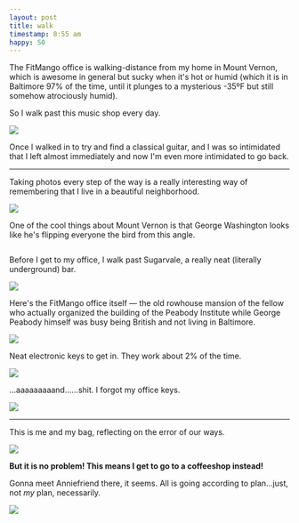 ```yaml
---
layout: post
title: walk
timestamp: 8:55 am
happy: 50
---
```


The FitMango office is walking-distance from my home in Mount Vernon, which is awesome in general but sucky when it's hot or humid (which it is in Baltimore 97% of the time, until it plunges to a mysterious -35ºF but still somehow atrociously humid).

So I walk past this music shop every day.

![](https://lh3.googleusercontent.com/AXqyE5HOZX8Ux9kgesfW0C8478OavEEEp1N4jmaSAPfA0pExJMH8Uxjg838gOTrS6jei1WGNYo1HLZvbbErj0uXBRElP6y0Sf7bqRCe88251UZMlRA7Gzh79xLmWU2GQ8Ur0tmCbljEpLBrCwQUkMZfM0jgDAuGCEZIsYhU7DNtKxMKZ2VlU_eAt9WQvb3xvd-Iw-Fn-J7ced-MLNLekl_hU2jDkeprKjK7wY92gcjMmsuh5mO3N42Wn8Tfgi-jjnZ3nFhEhfbot2uwnooO9eS0rjG4PkuJP0uf9Phg-tNt-pKzB1L86VXQ1_FJqDXlQ-8hxv9B_7y_5xwknJqhzEqBso9hk_UMaUYR3xZV9UUthlqe2kSONvzqmjrdUSzfSylxcBRf7J7ICZO_1N7xCYF2V4fcNAKtwm5a4ArmLuV0Dyh9-W1poHYiJcyZS0mgb-G7sRSX-z0QEaGjeqyeEHUR6AnVUsy84eUJ2n99NwWqvHmX1klCjAxd6F7V9CDR2X9_p9SS7NkqfQujzdSRgtpFVzRuu4dwfHvZcbVHZin-HG5Ie3PzVQaaVqJK2bL1jOCFUCXVR7QjwQiWB7w86gsEYp-AynDf_rYoys68FipOxDz0g6Q=w603-h803-no)

Once I walked in to try and find a classical guitar, and I was so intimidated that I left almost immediately and now I'm even more intimidated to go back.

---

Taking photos every step of the way is a really interesting way of remembering that I live in a beautiful neighborhood.

![](https://lh3.googleusercontent.com/dCctnpMxRN8TFNAN0v6q_u2zzVXDI5fSoZJPh1Ithzed2_V3daFpItMCt59Vhb8iQHCgmYscByc-OP59V5IZ_gJ5_bwR-kmGPAdSh4pfxdE7USrwuIh5rYpM_yyIBOCaA7RQhpIM9Go61g4bgyuRu2IPES-2ijvRTP_yLS7tzqV9-33Ki_OFKZsEPHsSmIESoJZu0f7Q39M_-n366hJnQF9L3QFjihkary3IsM8u3z-1J3ttmeFGEyAEDLnFwnxxGXXmcENFE51xX0obkqDzxj4WqAVBM5VpxjLTmLxnryu6qPHfJ7TFfLN5nMirOSogBSEbhVS8rdwIO4-76rMuxEz2NUuNnNjqQkok3oeQ7hQFKuIW7qzolFmqXw6KtiWAUqTJIo2DuLNa2qatVmuKWL93umcrap9OFzsaKJGHq6K1v8lKtUrwrv2gzWcw-zFGL85LwFgDpXfQZVkWhwGn8b3SapfSHJ-f3nzVQrv-0yl-IJfd997yAFdzUi9kOUeYj2J_18dXMww86XwIlC-q7hfWe6cTVUne1Vp3_87jyhOi75MhKst9i_2pcmIi3ImzUncSusq7nfp8kvZhfkP_b2kU9gmMdsL_vZZ_djW-xkaVb2HCCg=w1071-h803-no)

One of the cool things about Mount Vernon is that George Washington looks like he's flipping everyone the bird from this angle.

![]()

Before I get to my office, I walk past Sugarvale, a really neat (literally underground) bar.

![](https://lh3.googleusercontent.com/iVWz6rDmbwAx2hZo8g7FMi0QPEXVyQwFGZ15j1sgsm2NbC3zcz86sDNmbFf-lWTGcYN9A2iVO2G5HCKC1qTYwA5Ga5-OY4P5K5Qh4tpI24xEbIkBd5a4X6RK6Tn7O3u6VSQpF6Dv04S1gqpzXGTZC0Au3le_bPeorSFvliDM0hrbjK5MfTqeKfK_GQtyJBA40hh247Jmlog5tvtqiGcSkXsFjtz4dNa6Nliy2WD_fe2M-DPqe7Km5kNE_qbP340AdHlW6GhITi-64CZm0OxtGqIJPcNh_wFHXPpL6S4s1xHP3pHHGx3PPWIag1db3oOX625oAjY0m4xVy2ySShHN7Y46nlUABUTEzA97bF83DyEnHv39QkWNGwQTdaaUIfQ37lqonZmjs43fQnYUnUg6d5O38zrcF8NNvyJdFX6nSa0HNjNNc4xJeJu2bnPaf4SKrzBJJeSWCppQC5gyB9k5cpQVW1KMM_GVqbWxD1l47JX_qjcBcaO3CFY20n1cSWZ9o4Y8qkkj297OQIdE359Jrgzt9Wx6t59BqTz7lAmZFeBMlb-0AMbigRzuO-8gwNZMpaphLhgXBPoNEzUwsgIuXdehwNX9yig9CuRccxf5RC6mjUuEpg=w1071-h803-no)

Here's the FitMango office itself — the old rowhouse mansion of the fellow who actually organized the building of the Peabody Institute while George Peabody himself was busy being British and not living in Baltimore.

![](https://lh3.googleusercontent.com/6vjvqwVt8ngQa5juSJuabWF_rZx3_qIGSDag1xcGab6mAt2V-GstXNGu2qkEVAqsSjUOSf0wetOb940H-o37mj4mY6aQvDnZzTOf5_d5mbPklswK-aerVY-txQpUiuJDfWmXcx9VPPwaL960EinTkM0Rg9DKVyx_5qLaSQKco4iLbEGtzuNLZr1YTpruMvjJUY6LiXruFrZ4KRw_tPz5_ykDzcDxl00JTZ5FgzGkoBKVs8bGl4_O9QOCPt-JRZ1tKizFxI0-9qDjuYNZF7jOH3ji6DkB1HFoU83d61j1tVrDLaK3MN-IR9v1JYA89gI_PX8nbl3xIZW3thPZKsduY3xFPaW0yCs6NQEPHOfgQWAiEBh2uIU5zq0RJ6vBnHDP1D-0_GhBrHaSQOTdmYDFcR3F8xift6tvAMz00WXOGVt63-O8h-swEpYPDfbeSZuFOscywAOcLEz6l4Arc6XYylfywy3wvtsGNRBMysrDkO8UIXidv7rlZGeniBYSAc0ZLfveL9VMGoDJ-Z7-5VZLMn9p_D4V366m_KlaUh_9qV6dUDuUpH1-DvN556w5lcpQ5DO6m8XFz3I2MRvOZwQuT14ibkJcS3nSOpccLmZn6x2K1jVrvw=w603-h803-no)

Neat electronic keys to get in. They work about 2% of the time.

![](https://lh3.googleusercontent.com/dN3qjUXyhI0YyM-0U_cQL-KfXd8exPM8Y3SYYBFsVEAFtGTGCidg76hTioaqQGVKrb_vKO-A-P33d6wEZfiqojKlu1oMZ6BSG5C6tuDDu9liPS7MtSUrvPL9YOOipzELWoYvhyVkl66txI4BjRmsoSsV0K8UDYeWFAdxtfrD9eb35-X_Lb-Lvl4E0MnBX2n-WyEdIlJ5pixRPbRtNSo5xbVwTCnFtwEiAp_xvm0fQrBq4N46SJN_y0aJ7-3GMJ_AW0M3KZuVbLWa3QwJ4oLbfVbXgtjm7IiibfUiIuyfAlOI3YxpC6dO5DcRpyEEsATAMqb9gKdlArxvIaVXYYMyebAKJKsnRUQ1eDjToDODr4FMvluA9mRAaSiYl6CJ00p9fHlODaPgMM-BkhtkPh2GPDCRNLC0pYdfM9-vYTVpE5yhqtbW6OOHh2fu7CJVIU5gqDgOfxBFGo-XiF9mf1w2ArDd05hf1B4bGG1q0UerBtxOgEmBfocAhfsvTmPjSuu4HYU8LyUxB_fFXmdyPXPX_NUHyofd-73LuNdj3GnnayT3S4HJ6TJIpIKNJ72ySrpDxAzSApI4RqZw9nI2mLPP6ixKj-iiJ5FpQPfYwmJAV-rpm58Hzw=w603-h803-no)

...aaaaaaaaand......shit. I forgot my office keys.

![](https://lh3.googleusercontent.com/PzP5n-HlhBsCUNvDqVJ6SVpa5LOVZdiSFpn1KXrWRzrVlIJaZxmyYS3OPlJSNavbawvyGM1t1Skn2IFVuItqdHWyaTKbzspy_yZgk_UMf-iaUT37jJv54C5OUnCHIcXyaMI_PKBiR_rxpaI-NnY-MaeWv4vuPNM4buZ1mE0lJla6L_3KIljXia0md822IzQLZtYv7VY7vZJxlKRGFuEQTsJ2WScDQFZe4i9wIDF3xd5apfKp6-NVikmC2bW3F4pNru8a5DJjNYf7mFGdWUvnTbXa1jm89Q6grb7limRzdTRRaYTSTFyPdlJUz5WnpWFM3SFgp7giwo2MZKHpAF9v7s6oEXkxudGwh5DMz-SnknLEJa20bJl_rxUgaPWJ8d_hD5Z4X0MovQ4axe2fl-0iS286etiE8tbfpI6vc8D2yy0dWPsVrKrB1CgyVHlH4eCdY51fNCVCxWMDzaneJVoXBlK0Cuz4peOmltS0aLE-jAvug7DKAFA-iOGAimMQsHDqnpmSF63zdhh5Egox1fSD0LcajN6YPy-WRc6F-cebJMpqy9KSNrfjkooWbWEhDsiXGpyLB2QtwA6UniI7smcmWG08rLd0JtObrT87xRp7vk00M8GOBA=w603-h803-no)

---

This is me and my bag, reflecting on the error of our ways.

![](https://lh3.googleusercontent.com/cEjertHNzB8Crhy_LLjq-1EOusT9rr8r_E9BpCGvbs9es--UMA8MnMacP0qxuw2hhggPUuvQb0ALRE9t8Aise8eqHGP4uQu9E41syGaZKwEyTqYkT1-kfDmOB-Fw8HysDK_8LlPoGFezvJo3ipT3kSEKYcTwBLgvih8NHep1Eejpf8n_1y4RFEO4b_3jWs1imdagn4E7vakaTNvytICe9ukrPkxyRYYy4yfh9DnVGA_Dzda9LwKnu8q-cOFSfMwF8LZQ2am2fbaflS0ci1pPh-VnlnfgzxJ9Q7uxPLwCpV4ik2PbDh1EK6-w3O1CZ7_ODFaqqWyCi1Kty3rX_Jsv7WMVQjpUjO1F7kjSdyOUvnO8fPYqEUW9co1Hb716h-nsn96MrvRsTveV-Pw1ubzooD5Q_uXKpyeKiIpa2_so5qycxEL3v9A1_M9qz_5IU_4-6H-0gLRe2MKbhsTNGoNf047oHOCi_GgcfdosSezu7oLlSh4aIFiEDo6csH5dxM4jJuY8q1r5abr2NHnnWhzR67X0V06joPDDbPkqbjfkORIHMGzGSCHal_aGDjYZTolt7Fp7X4QglL6YIo6fpwZok9vZ88t0veaMP-AFPLFSN_IhUZtu5A=w603-h803-no)

**But it is no problem! This means I get to go to a coffeeshop instead!**

Gonna meet Anniefriend there, it seems. All is going according to plan...just, not _my_ plan, necessarily.

![](https://lh3.googleusercontent.com/ReNQP41vn6XP2Kk_3XDzjhkGMGsN-m2mDm9ymmNr7b2EU7-lDq4mi_BSrghthwV8ohUFsQPcQaWNxBd_UYeuWi-u4WzphtXH31NPC-HWaEZspnEvu35LZC0KWQDVKVRTvOtZlMy2YYEYFc_cmZUqXT8bnitgAIBnNe6qUMVlzKhkcfqNN4vItkD1TP21z9uQUeTEBgMpsHSMenVmZa-ysmDcFCCpfH1svAeMrf1O5ZDzeeqeeCP5iFuJeMblreDot4pDF9DWs-jA6wpoQv3fdEUPIxbLNg-UOHTGw7sXybc05ZtQIlmYTVm5vG6_8Ymdl-FoL6kQjrSw9ayRzaKCWAFiGQz9fi98-eUqwtSZTdgdFVrl2UsIAN8PSz8NUNLJhc6shM3X4M8As2MID0jU5fa7xl-m7nW84vRsqJyiiHHICKgmbegyssnMdhZp3Jju19vHcdgwyA8H1JbWaSNzOEIoKNK-maNqEF4T4b2yYld59DI6MmbBgn28m0G3TJju_pWdAwaxLHOh7GHpIUljhBa4bW_1Ha91mhAjtO_Rls70tjrZx68l_W-TLbkSzI0Gy-2uH8XVhkESOYIzueckVRmqmDrROF8DbMNUeechVRQ-VNssJA=w603-h803-no)
